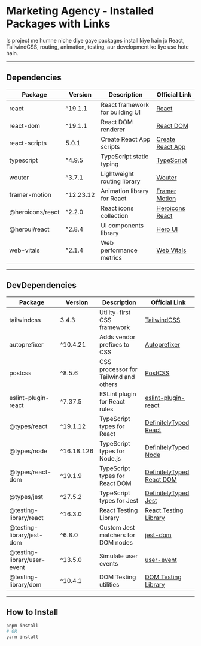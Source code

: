 # Marketing Agency - Installed Packages with Links

Is project me humne niche diye gaye packages install kiye hain jo React, TailwindCSS, routing, animation, testing, aur development ke liye use hote hain.

---

## Dependencies

| Package                | Version    | Description                                   | Official Link                                         |
|------------------------|------------|-----------------------------------------------|------------------------------------------------------|
| react                  | ^19.1.1    | React framework for building UI                | [React](https://reactjs.org/)                         |
| react-dom              | ^19.1.1    | React DOM renderer                              | [React DOM](https://reactjs.org/docs/react-dom.html) |
| react-scripts          | 5.0.1      | Create React App scripts                        | [Create React App](https://create-react-app.dev/)    |
| typescript             | ^4.9.5     | TypeScript static typing                         | [TypeScript](https://www.typescriptlang.org/)        |
| wouter                 | ^3.7.1     | Lightweight routing library                      | [Wouter](https://github.com/molefrog/wouter)         |
| framer-motion          | ^12.23.12  | Animation library for React                      | [Framer Motion](https://www.framer.com/motion/)      |
| @heroicons/react       | ^2.2.0     | React icons collection                           | [Heroicons React](https://github.com/tailwindlabs/heroicons) |
| @heroui/react          | ^2.8.4     | UI components library                            | [Hero UI](https://hero-ui.dev/)                       |
| web-vitals             | ^2.1.4     | Web performance metrics                          | [Web Vitals](https://github.com/GoogleChrome/web-vitals) |

---

## DevDependencies

| Package                | Version    | Description                                   | Official Link                                         |
|------------------------|------------|-----------------------------------------------|------------------------------------------------------|
| tailwindcss            | 3.4.3      | Utility-first CSS framework                     | [TailwindCSS](https://tailwindcss.com/)              |
| autoprefixer           | ^10.4.21   | Adds vendor prefixes to CSS                      | [Autoprefixer](https://github.com/postcss/autoprefixer) |
| postcss                | ^8.5.6     | CSS processor for Tailwind and others            | [PostCSS](https://postcss.org/)                       |
| eslint-plugin-react    | ^7.37.5    | ESLint plugin for React rules                    | [eslint-plugin-react](https://github.com/yannickcr/eslint-plugin-react) |
| @types/react           | ^19.1.12   | TypeScript types for React                         | [DefinitelyTyped React](https://github.com/DefinitelyTyped/DefinitelyTyped/tree/master/types/react) |
| @types/node            | ^16.18.126 | TypeScript types for Node.js                       | [DefinitelyTyped Node](https://github.com/DefinitelyTyped/DefinitelyTyped/tree/master/types/node) |
| @types/react-dom       | ^19.1.9    | TypeScript types for React DOM                      | [DefinitelyTyped React DOM](https://github.com/DefinitelyTyped/DefinitelyTyped/tree/master/types/react-dom) |
| @types/jest            | ^27.5.2    | TypeScript types for Jest                           | [DefinitelyTyped Jest](https://github.com/DefinitelyTyped/DefinitelyTyped/tree/master/types/jest) |
| @testing-library/react | ^16.3.0    | React Testing Library                               | [React Testing Library](https://testing-library.com/docs/react-testing-library/intro) |
| @testing-library/jest-dom | ^6.8.0  | Custom Jest matchers for DOM nodes                  | [jest-dom](https://github.com/testing-library/jest-dom) |
| @testing-library/user-event | ^13.5.0 | Simulate user events                               | [user-event](https://github.com/testing-library/user-event) |
| @testing-library/dom   | ^10.4.1    | DOM Testing utilities                               | [DOM Testing Library](https://github.com/testing-library/dom-testing-library) |

---

## How to Install

```bash
pnpm install
# OR
yarn install
